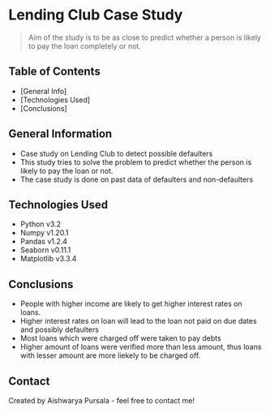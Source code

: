 # Lending Club Case Study
> Aim of the study is to be as close to predict whether a person is likely to pay the loan completely or not.


## Table of Contents
* [General Info]
* [Technologies Used]
* [Conclusions]


## General Information
- Case study on Lending Club to detect possible defaulters
- This study tries to solve the problem to predict whether the person is likely to pay the loan or not.
- The case study is done on past data of defaulters and non-defaulters

## Technologies Used
- Python v3.2
- Numpy v1.20.1
- Pandas v1.2.4
- Seaborn v0.11.1
- Matplotlib v3.3.4

## Conclusions
- People with higher income are likely to get higher interest rates on loans.
- Higher interest rates on loan will lead to the loan not paid on due dates and possibly defaulters
- Most loans which were charged off were taken to pay debts
- Higher amount of loans were verified more than less amount, thus loans with lesser amount are more liekely to be charged off.

## Contact
Created by Aishwarya Pursala - feel free to contact me!
